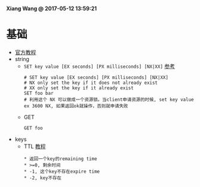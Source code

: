 #### Xiang Wang @ 2017-05-12 13:59:21

# 基础
* [官方教程](https://redis.io/commands#)
* string
    * `SET key value [EX seconds] [PX milliseconds] [NX|XX]` [参考](https://redis.io/commands/set)
        ```
        # SET key value [EX seconds] [PX milliseconds] [NX|XX]
        # NX only set the key if it does not already exist
        # XX only set the key if it already exist
        SET foo bar
        # 利用这个 NX 可以做成一个资源锁。当client申请资源的时候, set key value ex 3600 NX, 如果返回ok就操作，否则就申请失败
        ```
    * GET
        ```
        GET foo
        ```
* keys
    * TTL [教程](https://redis.io/commands/ttl)  
        ```
        * 返回一个key的remaining time
        * >=0, 剩余时间
        * -1, 这个key不存在expire time
        * -2, key不存在
        ```
